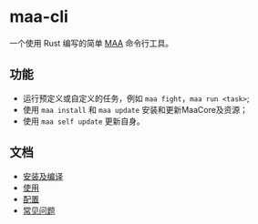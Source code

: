 # maa-cli

一个使用 Rust 编写的简单 [MAA][maa-home] 命令行工具。

## 功能

- 运行预定义或自定义的任务，例如 `maa fight`，`maa run <task>`;
- 使用 `maa install` 和 `maa update` 安装和更新MaaCore及资源；
- 使用 `maa self update` 更新自身。

## 文档

- [安装及编译](install.md)
- [使用](usage.md)
- [配置](config.md)
- [常见问题](faq.md)

[maa-home]: https://github.com/MaaAssistantArknights/MaaAssistantArknights/
